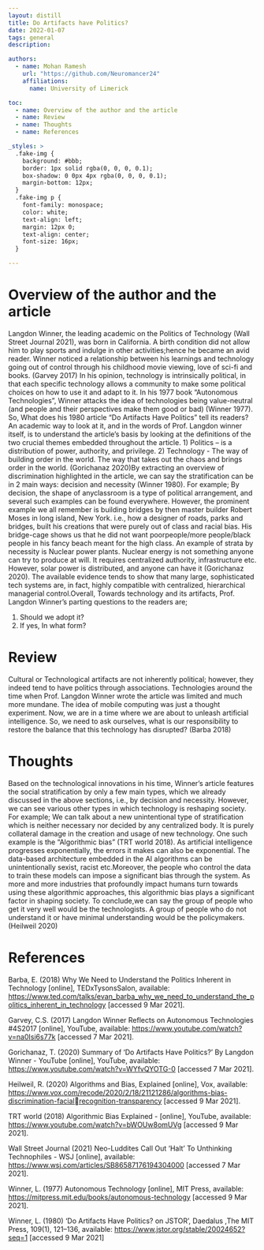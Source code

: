 ```yaml
---
layout: distill
title: Do Artifacts have Politics?
date: 2022-01-07
tags: general
description: 

authors:
  - name: Mohan Ramesh
    url: "https://github.com/Neuromancer24"
    affiliations: 
      name: University of Limerick

toc:
  - name: Overview of the author and the article
  - name: Review 
  - name: Thoughts
  - name: References

_styles: >
  .fake-img {
    background: #bbb;
    border: 1px solid rgba(0, 0, 0, 0.1);
    box-shadow: 0 0px 4px rgba(0, 0, 0, 0.1);
    margin-bottom: 12px;
  }
  .fake-img p {
    font-family: monospace;
    color: white;
    text-align: left;
    margin: 12px 0;
    text-align: center;
    font-size: 16px;
  }

---
```


# Overview of the author and the article
Langdon Winner, the leading academic on the Politics of Technology (Wall Street Journal 2021), was born in California. A birth condition did not allow him to play sports and indulge in other activities;hence he became an avid reader. Winner noticed a relationship between his learnings and technology going out of control through his childhood movie viewing, love of sci-fi and books. (Garvey 2017) In his opinion, technology is intrinsically political, in that each specific technology allows a community to make some political choices on how to use it and adapt to it. In his 1977 book “Autonomous Technologies”, Winner attacks the idea of technologies being value-neutral (and people and their perspectives make them good or bad) (Winner 1977). So, What does his 1980 article “Do Artifacts Have Politics” tell its readers? An academic way to look at it, and in the words of Prof. Langdon winner itself, is to understand the article’s basis by looking at the definitions of the two crucial themes embedded throughout the article. 1) Politics – is a distribution of power, authority, and privilege. 2) Technology - The way of building order in the world. The way that takes out the chaos and brings order in the world. (Gorichanaz 2020)By extracting an overview of discrimination highlighted in the article, we can say the stratification can be in 2 main ways: decision and necessity (Winner 1980). For example; By decision, the shape of anyclassroom is a type of political arrangement, and several such examples can be found everywhere. However, the prominent example we all remember is building bridges by then master builder Robert Moses in long island, New York. i.e., how a designer of roads, parks and bridges, built his creations that were purely out of class and racial bias. His bridge-cage shows us that he did not want poorpeople/more people/black people in his fancy beach meant for the high class. An example of strata by necessity is Nuclear power plants. Nuclear energy is not something anyone can try to produce at will. It requires centralized authority, infrastructure etc. However, solar power is distributed, and anyone can have it (Gorichanaz 2020). The available evidence tends to show that many large, sophisticated tech systems are, in fact, highly compatible with centralized, hierarchical managerial control.Overall, Towards technology and its artifacts, Prof. Langdon Winner’s parting questions to the readers are;
1. Should we adopt it?
2. If yes, In what form?

# Review
Cultural or Technological artifacts are not inherently political; however, they indeed tend to have politics through associations. Technologies around the time when Prof. Langdon Winner wrote the article was limited and much more mundane. The idea of mobile computing was just a thought experiment. Now, we are in a time where we are about to unleash artificial intelligence. So, we need to ask ourselves, what is our responsibility to restore the balance that this technology has disrupted? (Barba 2018)

# Thoughts
Based on the technological innovations in his time, Winner’s article features the social stratification by only a few main types, which we already discussed in the above sections, i.e., by decision and necessity. However, we can see various other types in which technology is reshaping society. For example; We can talk about a new unintentional type of stratification which is neither necessary nor decided by any centralized body. It is purely collateral damage in the creation and usage of new technology. One such example is the “Algorithmic bias” (TRT world 2018). As artificial intelligence progresses exponentially, the errors it makes can also be exponential. The data-based architecture embedded in the AI algorithms can be unintentionally sexist, racist etc.Moreover, the people who control the data to train these models can impose a significant bias through the system. As more and more industries that profoundly impact humans turn towards using these algorithmic approaches, this algorithmic bias plays a significant factor in shaping society. To conclude,we can say the group of people who get it very well would be the technologists. A group of people who do not understand it or have minimal understanding would be the policymakers. (Heilweil 2020)

# References
Barba, E. (2018) Why We Need to Understand the Politics Inherent in Technology [online], TEDxTysonsSalon, available: https://www.ted.com/talks/evan_barba_why_we_need_to_understand_the_politics_inherent_in_technology [accessed 9 Mar 2021].

Garvey, C.S. (2017) Langdon Winner Reflects on Autonomous Technologies #4S2017 [online], YouTube, available: https://www.youtube.com/watch?v=na0Isi6s77k [accessed 7 Mar 2021].

Gorichanaz, T. (2020) Summary of ‘Do Artifacts Have Politics?’ By Langdon Winner - YouTube [online], YouTube, available: https://www.youtube.com/watch?v=WYfvQYOTG-0 [accessed 7 Mar 2021].

Heilweil, R. (2020) Algorithms and Bias, Explained [online], Vox, available: https://www.vox.com/recode/2020/2/18/21121286/algorithms-bias-discrimination-facialrecognition-transparency [accessed 9 Mar 2021].

TRT world (2018) Algorithmic Bias Explained - [online], YouTube, available: https://www.youtube.com/watch?v=bWOUw8omUVg [accessed 9 Mar 2021].

Wall Street Journal (2021) Neo-Luddites Call Out ‘Halt’ To Unthinking Technophiles - WSJ [online], available: https://www.wsj.com/articles/SB86587176194304000 [accessed 7 Mar 2021].

Winner, L. (1977) Autonomous Technology [online], MIT Press, available: https://mitpress.mit.edu/books/autonomous-technology [accessed 9 Mar 2021].

Winner, L. (1980) ‘Do Artifacts Have Politics? on JSTOR’, Daedalus ,The MIT Press, 109(1), 121–136, available: https://www.jstor.org/stable/20024652?seq=1 [accessed 9 Mar 2021]